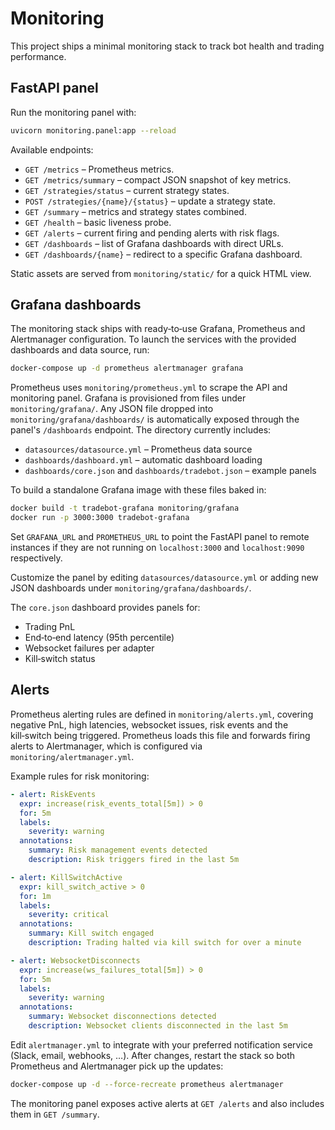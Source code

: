 # Monitoring

This project ships a minimal monitoring stack to track bot health and
trading performance.

## FastAPI panel

Run the monitoring panel with:

```bash
uvicorn monitoring.panel:app --reload
```

Available endpoints:

- `GET /metrics` – Prometheus metrics.
- `GET /metrics/summary` – compact JSON snapshot of key metrics.
- `GET /strategies/status` – current strategy states.
- `POST /strategies/{name}/{status}` – update a strategy state.
- `GET /summary` – metrics and strategy states combined.
- `GET /health` – basic liveness probe.
- `GET /alerts` – current firing and pending alerts with risk flags.
- `GET /dashboards` – list of Grafana dashboards with direct URLs.
- `GET /dashboards/{name}` – redirect to a specific Grafana dashboard.

Static assets are served from `monitoring/static/` for a quick HTML view.

## Grafana dashboards

The monitoring stack ships with ready‑to‑use Grafana, Prometheus and
Alertmanager configuration. To launch the services with the provided
dashboards and data source, run:

```bash
docker-compose up -d prometheus alertmanager grafana
```

Prometheus uses `monitoring/prometheus.yml` to scrape the API and
monitoring panel. Grafana is provisioned from files under
`monitoring/grafana/`. Any JSON file dropped into
`monitoring/grafana/dashboards/` is automatically exposed through the
panel's `/dashboards` endpoint. The directory currently includes:

* `datasources/datasource.yml` – Prometheus data source
* `dashboards/dashboard.yml` – automatic dashboard loading
* `dashboards/core.json` and `dashboards/tradebot.json` – example panels

To build a standalone Grafana image with these files baked in:

```bash
docker build -t tradebot-grafana monitoring/grafana
docker run -p 3000:3000 tradebot-grafana
```

Set `GRAFANA_URL` and `PROMETHEUS_URL` to point the FastAPI panel to
remote instances if they are not running on `localhost:3000` and
`localhost:9090` respectively.

Customize the panel by editing `datasources/datasource.yml` or adding new
JSON dashboards under `monitoring/grafana/dashboards/`.

The `core.json` dashboard provides panels for:

- Trading PnL
- End‑to‑end latency (95th percentile)
- Websocket failures per adapter
- Kill‑switch status

## Alerts

Prometheus alerting rules are defined in `monitoring/alerts.yml`,
covering negative PnL, high latencies, websocket issues, risk events and
the kill‑switch being triggered. Prometheus loads this file and forwards
firing alerts to Alertmanager, which is configured via
`monitoring/alertmanager.yml`.

Example rules for risk monitoring:

```yaml
- alert: RiskEvents
  expr: increase(risk_events_total[5m]) > 0
  for: 5m
  labels:
    severity: warning
  annotations:
    summary: Risk management events detected
    description: Risk triggers fired in the last 5m

- alert: KillSwitchActive
  expr: kill_switch_active > 0
  for: 1m
  labels:
    severity: critical
  annotations:
    summary: Kill switch engaged
    description: Trading halted via kill switch for over a minute

- alert: WebsocketDisconnects
  expr: increase(ws_failures_total[5m]) > 0
  for: 5m
  labels:
    severity: warning
  annotations:
    summary: Websocket disconnections detected
    description: Websocket clients disconnected in the last 5m
```

Edit `alertmanager.yml` to integrate with your preferred notification
service (Slack, email, webhooks, …). After changes, restart the stack so
both Prometheus and Alertmanager pick up the updates:

```bash
docker-compose up -d --force-recreate prometheus alertmanager
```

The monitoring panel exposes active alerts at `GET /alerts` and also
includes them in `GET /summary`.
